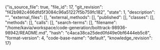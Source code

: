 {"is_source_file": true, "file_id": 17, "git_revision": "f42b982c466dfd5f3084c96a51227f5b759fc182", "state": 1, "description": "", "external_files": [], "external_methods": [], "published": [], "classes": [], "methods": [], "calls": [], "search-terms": [], "filename": "/home/kavia/workspace/code-generation/bolttrack-98936-98942/README.md", "hash": "c4aca38ca25ded0fd49e0bf6444eb5c8", "format-version": 4, "code-base-name": "default", "knowledge_revision": 17}